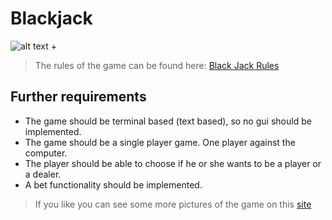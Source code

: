 # Blackjack 
![alt text](https://clbokea.github.io/exam/src/how-do-you-play-blackjack.jpeg "picture") + 
> The rules of the game can be found here: [Black Jack Rules](https://en.wikipedia.org/wiki/Blackjack "Black Jack Rules") </a> 
## Further requirements 
- The game should be terminal based (text based), so no gui should be implemented. 
- The game should be a single player game. One player against the computer. 
- The player should be able to choose if he or she wants to be a player or a dealer. 
- A bet functionality should be implemented. 
> If you like you can see some more pictures of the game on this [site](black_jack_pics.html "site") </a> 
